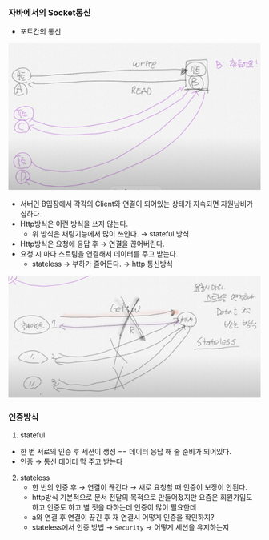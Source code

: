 ### 자바에서의 Socket통신
- 포트간의 통신

![Alt text](../99_img/01_spring.png)

- 서버인 B입장에서 각각의 Client와 연결이 되어있는 상태가 지속되면 자원낭비가 심하다.
- Http방식은 이런 방식을 쓰지 않는다.
  - 위 방식은 채팅기능에서 많이 쓰인다. → stateful 방식
- Http방식은 요청에 응답 후 → 연결을 끊어버린다.
- 요청 시 마다 스트림을 연결해서 데이터를 주고 받는다.
  - stateless → 부하가 줄어든다. → http 통신방식

![Alt text](../99_img/02_spring.png)

### 인증방식
1. stateful
  - 한 번 서로의 인증 후 세션이 생성 == 데이터 응답 해 줄 준비가 되어있다.
  - 인증 → 통신 데이터 막 주고 받는다

2. stateless 
   - 한 번의 인증 후 → 연결이 끊긴다 → 새로 요청할 때 인증이 보장이 안된다.
   - http방식 기본적으로 문서 전달의 목적으로 만들어졌지만 요즘은 회원가입도 하고 인증도 하고 별 짓을 다하는데 인증이 
     많이 필요한데
   - a와 연결 후 연결이 끊긴 후 재 연결시 어떻게 인증을 확인하지? 
   - stateless에서 인증 방법 → `Security` → 어떻게 세션을 유지하는지